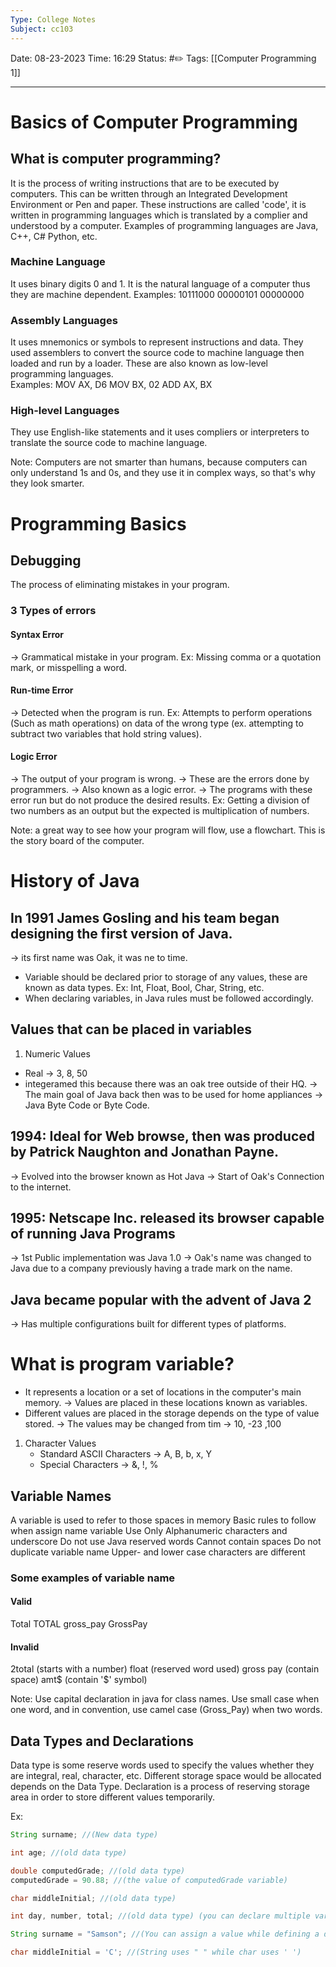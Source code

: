 ```yaml
---
Type: College Notes
Subject: cc103
---
```

Date: 08-23-2023
Time: 16:29
Status: #✏️
Tags: [[Computer Programming 1]]

----
# Basics of Computer Programming 

## What is computer programming?
It is the process of writing instructions that are to be executed by computers. This can be written through an Integrated Development Environment or Pen and paper.
These instructions are called 'code', it is written in programming languages which is translated by a complier and understood by a computer. Examples of programming languages are Java, C++, C# Python, etc.

### Machine Language
It uses binary digits 0 and 1. It  is the natural language of a computer thus they are machine dependent. 
Examples:
10111000
00000101
00000000

### Assembly Languages
It uses mnemonics or symbols to represent instructions and data. They used assemblers to convert the source code to machine language then loaded and run by a loader. These are also  known as low-level programming languages.  
Examples:
MOV AX, D6
MOV BX, 02
ADD AX, BX

### High-level Languages
They  use English-like statements and it uses compliers or interpreters to translate the source code to machine language.

Note: Computers are not smarter than humans, because computers can only understand 1s and 0s, and they use it in complex ways, so that's why they look smarter. 

# Programming Basics

## Debugging 
The process of eliminating mistakes in your program.
### 3 Types of errors
#### Syntax Error 
-> Grammatical mistake in your program. 
Ex: Missing comma or a quotation mark, or misspelling a word. 
#### Run-time Error
-> Detected when the program is run.
Ex: Attempts to perform operations (Such as math operations) on data of the wrong type (ex. attempting to subtract two variables that hold string values).
#### Logic Error
-> The output of your program is wrong.
-> These  are the errors done by programmers.
-> Also known as a logic error.
-> The programs with these error run but do not produce the desired results.
Ex: Getting a division of two numbers as an output but the expected is multiplication of numbers. 

Note: a great way to see how your program will flow, use a flowchart. This is the story board of the computer. 

# History of Java
## In 1991 James Gosling and his team began designing the first version of Java.
-> its first name was Oak, it was ne to time. 
- Variable should be declared prior to storage of any values, these are known as data types.
  Ex: Int, Float, Bool, Char, String, etc.
- When declaring variables, in Java rules must be followed accordingly. 

## Values that can be placed in variables
1. Numeric Values
- Real
	-> 3,  8, 50 
- integeramed this because there was an oak tree outside of their HQ.
-> The main goal of Java back then was to be used for home appliances
-> Java Byte Code or Byte Code.
## 1994: Ideal for Web browse, then was produced by Patrick  Naughton and Jonathan Payne.
-> Evolved into the browser known as Hot Java
-> Start of Oak's Connection to the internet.
## 1995: Netscape Inc. released its browser capable of running Java Programs
-> 1st Public implementation was Java 1.0
-> Oak's name was changed to Java due to a company previously having a trade mark on the name.
## Java became popular with the advent of Java 2
-> Has multiple configurations built for different types of platforms.

# What is program variable?
- It represents a location or a set of locations in the computer's main memory.
  -> Values are placed in these locations known as variables. 
- Different values are placed in the storage depends on the type of value stored.
  -> The values may be changed from tim
	-> 10, -23 ,100
1. Character Values
   - Standard ASCII Characters
	-> A, B, b, x, Y
   - Special Characters
	-> &, !, %
## Variable Names
A variable is used to refer to those spaces in memory
Basic rules to follow when assign name variable
	Use Only Alphanumeric characters and underscore
	Do not use Java reserved words
	Cannot contain spaces
	Do not duplicate variable name
	Upper- and lower case characters are different

### Some examples of variable name
#### Valid
Total
TOTAL
gross_pay
GrossPay

#### Invalid
2total (starts with a number)
float (reserved word used)
gross pay (contain space)
amt$ (contain '$' symbol)

Note: Use capital declaration in java for class names. Use small case when one word, and in convention, use camel case (Gross_Pay) when two words.

## Data Types and Declarations
Data type is some reserve words used to specify the values whether they are integral, real, character, etc. 
Different storage space would be allocated depends on the Data Type.
Declaration is a process of reserving storage area in order to store different values temporarily.

Ex:
```java
String surname; //(New data type)

int age; //(old data type)

double computedGrade; //(old data type)
computedGrade = 90.88; //(the value of computedGrade variable)

char middleInitial; //(old data type)

int day, number, total; //(old data type) (you can declare multiple variable names by using comma as a separator)

String surname = "Samson"; //(You can assign a value while defining a data type)

char middleInitial = 'C'; //(String uses " " while char uses ' ')
```

